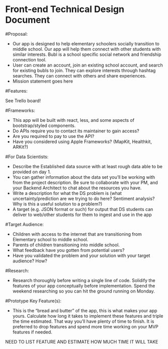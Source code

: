 # Front-end Technical Design Document



#Proposal:

- Our app is designed to help elementary schoolers socially transition to middle school. Our app will help them connect with other students with similar interests. Bubl is a school specific social network and friendship connection tool. 
- User can create an account, join an existing school account, and search for existing bubls to join. They can explore interests through hashtag searches. They can connect with others and share experiences.  
- Mission statement goes here


#Features: 

See Trello board!


#Frameworks: 

- This app will be built with react, less, and some aspects of bootstrap/styled components.
- Do APIs require you to contact its maintainer to gain access?
- Are you required to pay to use the API?
- Have you considered using Apple Frameworks? (MapKit, Healthkit, ARKit?)


#For Data Scientists:

- Describe the Established data source with at least rough data able to be provided on day 1. 
- You can gather information about the data set you’ll be working with from the project description. Be sure to collaborate with your PM, and your Backend Architect to chat about the resources you have.
- Write a description for what the DS problem is (what uncertainty/prediction are we trying to do here? Sentiment analysis? Why is this a useful solution to a problem?)
- A target (e.g. JSON format or such) for output that DS students can deliver to web/other students for them to ingest and use in the app


#Target Audience: 

- Children with access to the internet that are transitioning from Elementary school to middle school.
- Parents of children transitioning into middle school.
- What feedback have you gotten from potential users?
- Have you validated the problem and your solution with your target audience? How?

#Research:

- Research thoroughly before writing a single line of code. Solidify the features of your app conceptually before implementation. Spend the weekend researching so you can hit the ground running on Monday.


#Prototype Key Feature(s):

- This is the “bread and butter” of the app, this is what makes your app yours. Calculate how long it takes to implement these features and triple the time estimated. That way you’ll have plenty of time to finish. It is preferred to drop features and spend more time working on your MVP features if needed.

NEED TO LIST FEATURE AND ESTIMATE HOW MUCH TIME IT WILL TAKE


